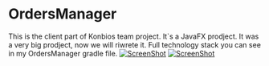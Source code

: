 # OrdersManager
This is the client part of Konbios team project. 
It`s a JavaFX prodject.
It was a very big prodject, now we will riwrete it.
Full technology stack you can see in my OrdersManager gradle file.
[![ScreenShot](https://raw.github.com/GabLeRoux/WebMole/master/ressources/WebMole_Youtube_Video.png)](http://youtu.be/vt5fpE0bzSY)
[![ScreenShot](http://img.youtube.com/vi/TCEyrKKzqhk/0.jpg)](https://www.youtube.com/watch?v=TCEyrKKzqhk)
                                                             
